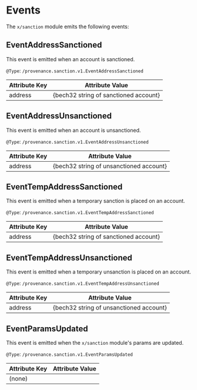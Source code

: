 # Events

The `x/sanction` module emits the following events:

## EventAddressSanctioned

This event is emitted when an account is sanctioned.

`@Type`: `/provenance.sanction.v1.EventAddressSanctioned`

| Attribute Key | Attribute Value                         |
|---------------|-----------------------------------------|
| address       | \{bech32 string of sanctioned account\} |

## EventAddressUnsanctioned

This event is emitted when an account is unsanctioned.

`@Type`: `/provenance.sanction.v1.EventAddressUnsanctioned`

| Attribute Key | Attribute Value                           |
|---------------|-------------------------------------------|
| address       | \{bech32 string of unsanctioned account\} |

## EventTempAddressSanctioned

This event is emitted when a temporary sanction is placed on an account.

`@Type`: `/provenance.sanction.v1.EventTempAddressSanctioned`

| Attribute Key | Attribute Value                         |
|---------------|-----------------------------------------|
| address       | \{bech32 string of sanctioned account\} |

## EventTempAddressUnsanctioned

This event is emitted when a temporary unsanction is placed on an account.

`@Type`: `/provenance.sanction.v1.EventTempAddressUnsanctioned`

| Attribute Key | Attribute Value                           |
|---------------|-------------------------------------------|
| address       | \{bech32 string of unsanctioned account\} |

## EventParamsUpdated

This event is emitted when the `x/sanction` module's params are updated.

`@Type`: `/provenance.sanction.v1.EventParamsUpdated`

| Attribute Key | Attribute Value |
|---------------|-----------------|
| (none)        |                 |
